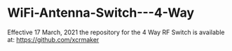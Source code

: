 # WiFi-Antenna-Switch---4-Way

Effective 17 March, 2021 the repository for the 4 Way RF Switch is available at:
https://github.com/xcrmaker









